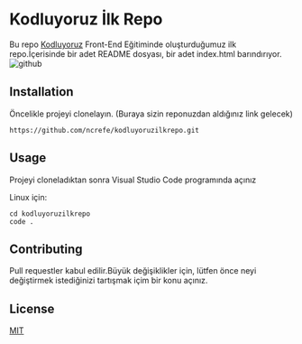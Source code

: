 # Kodluyoruz İlk Repo
Bu repo [Kodluyoruz](https://www.kodluyoruz.org/) Front-End Eğitiminde oluşturduğumuz ilk repo.İçerisinde bir adet
README dosyası, bir adet index.html barındırıyor.
![github](figures/github.png)

## Installation
Öncelikle projeyi clonelayın. (Buraya sizin reponuzdan aldığınız link gelecek)
```
https://github.com/ncrefe/kodluyoruzilkrepo.git
```

## Usage
Projeyi cloneladıktan sonra Visual Studio Code programında açınız

Linux için:

```
cd kodluyoruzilkrepo
code .
```

## Contributing
Pull requestler kabul edilir.Büyük değişiklikler için, lütfen önce neyi değiştirmek istediğinizi tartışmak içim bir konu açınız.

## License
[MIT](https://choosealicense.com/licenses/mit/)
